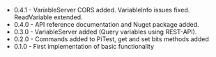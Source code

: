 
* 0.4.1 - VariableServer CORS added. VariableInfo issues fixed. ReadVariable extended.
* 0.4.0 - API reference documentation and Nuget package added.
* 0.3.0 - VariableServer added (Query variables using REST-API).
* 0.2.0 - Commands added to PiTest, get and set bits methods added
* 0.1.0 - First implementation of basic functionality

